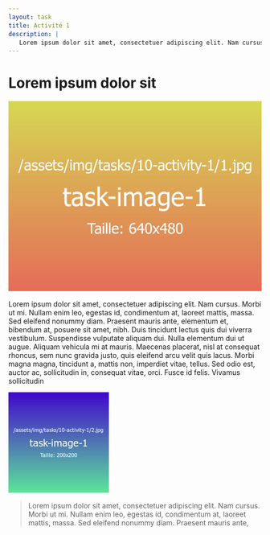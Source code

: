 ```yaml
---
layout: task
title: Activité 1
description: | 
   Lorem ipsum dolor sit amet, consectetuer adipiscing elit. Nam cursus. Morbi ut mi. Nullam enim leo, egestas id, condimentum at, laoreet mattis, massa. Sed eleifend nonummy diam. Praesent mauris ante, elementum et, bibendum at, posuere sit amet, nibh. Duis tincidunt
---
```


# Lorem ipsum dolor sit
![](/assets/img/tasks/10-activity-1/1.jpg)

Lorem ipsum dolor sit amet, consectetuer adipiscing elit. Nam cursus. Morbi ut mi. Nullam enim leo, egestas id, condimentum at, laoreet mattis, massa. Sed eleifend nonummy diam. Praesent mauris ante, elementum et, bibendum at, posuere sit amet, nibh. Duis tincidunt lectus quis dui viverra vestibulum. Suspendisse vulputate aliquam dui. Nulla elementum dui ut augue. Aliquam vehicula mi at mauris. Maecenas placerat, nisl at consequat rhoncus, sem nunc gravida justo, quis eleifend arcu velit quis lacus. Morbi magna magna, tincidunt a, mattis non, imperdiet vitae, tellus. Sed odio est, auctor ac, sollicitudin in, consequat vitae, orci. Fusce id felis. Vivamus sollicitudin

![](/assets/img/tasks/10-activity-1/2.jpg)

>Lorem ipsum dolor sit amet, consectetuer adipiscing elit. Nam cursus. Morbi ut mi. Nullam enim leo, egestas id, condimentum at, laoreet mattis, massa. Sed eleifend nonummy diam. Praesent mauris ante,

